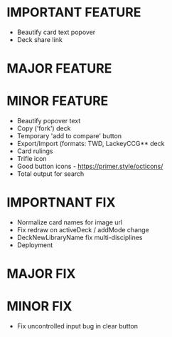 # IMPORTANT FEATURE
* Beautify card text popover
* Deck share link
# MAJOR FEATURE
# MINOR FEATURE
* Beautify popover text
* Copy ('fork') deck
* Temporary 'add to compare' button
* Export/Import (formats: TWD, LackeyCCG** deck
* Card rulings
* Trifle icon
* Good button icons - https://primer.style/octicons/
* Total output for search
# IMPORTNANT FIX
* Normalize card names for image url
* Fix redraw on activeDeck / addMode change
* DeckNewLibraryName fix multi-disciplines
* Deployment
# MAJOR FIX
# MINOR FIX
* Fix uncontrolled input bug in clear button
